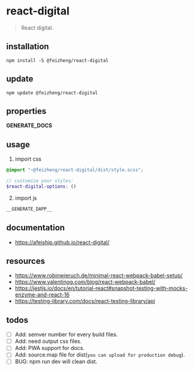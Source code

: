 # react-digital
> React digital.

## installation
```shell
npm install -S @feizheng/react-digital
```

## update
```shell
npm update @feizheng/react-digital
```

## properties
__GENERATE_DOCS__

## usage
1. import css
  ```scss
  @import "~@feizheng/react-digital/dist/style.scss";

  // customize your styles:
  $react-digital-options: ()
  ```
2. import js
  ```js
__GENERATE_DAPP__
  ```

## documentation
- https://afeiship.github.io/react-digital/

## resources
- https://www.robinwieruch.de/minimal-react-webpack-babel-setup/
- https://www.valentinog.com/blog/react-webpack-babel/
- https://jestjs.io/docs/en/tutorial-react#snapshot-testing-with-mocks-enzyme-and-react-16
- https://testing-library.com/docs/react-testing-library/api

## todos
- [ ] Add: semver number for every build files.
- [ ] Add: need output css files.
- [ ] Add: PWA support for docs.
- [ ] Add: source.map file for dist(`you can upload for production debug`).
- [ ] BUG: npm run dev will clean dist.
